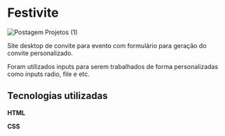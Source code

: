 # Festivite
![Postagem Projetos (1)](https://github.com/user-attachments/assets/e0f94ce4-2c71-4463-8dd5-39f593c077ee)

<p>Site desktop de convite para evento com formulário para geração do convite personalizado.</p>
<p>Foram utilizados inputs para serem trabalhados de forma personalizadas como inputs radio, file e etc.</p>

<h2>Tecnologias utilizadas</h2>
<p><strong>HTML</strong></p>
<p><strong>CSS</strong></p>
